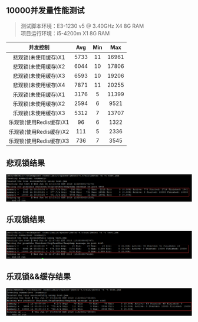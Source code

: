 ## 10000并发量性能测试
  > 测试脚本环境：E3-1230 v5 @ 3.40GHz X4  8G RAM  
  > 项目运行环境：i5-4200m X1 8G RAM

|并发控制|Avg|Min|Max|
|:-----:|:-:|:-:|:-:|
|悲观锁(未使用缓存)X1|5733|11|16961
|悲观锁(未使用缓存)X2|6044|10|17806
|悲观锁(未使用缓存)X3|6593|10|19206
|悲观锁(未使用缓存)X4|7871|11|20255
|乐观锁(未使用缓存)X1|3176|5|11399
|乐观锁(未使用缓存)X2|2594|6|9521
|乐观锁(未使用缓存)X3|5312|7|13707
|乐观锁(使用Redis缓存)X1|96|6|1322
|乐观锁(使用Redis缓存)X2|111|5|2336
|乐观锁(使用Redis缓存)X3|736|7|3545

## 悲观锁结果
![悲观锁](imgs/pessiX1.png)

## 乐观锁结果  
![乐观锁](imgs/optiX1.png)

## 乐观锁&&缓存结果  
![乐观锁&&缓存](imgs/optiCacheX2.png)  